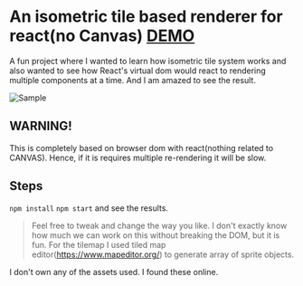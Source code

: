 # An isometric tile based renderer for react(no Canvas) [DEMO](https://wizardly-kilby-4b9379.netlify.app/)

A fun project where I wanted to learn how isometric tile system works and also wanted to see how React's virtual dom would react to rendering multiple components at a time. And I am amazed to see the result.

![Sample](https://github.com/sajitkhadka/react-tile-render/blob/master/src/assets/img/output.PNG)

## WARNING!

This is completely based on browser dom with react(nothing related to CANVAS). Hence, if it is requires multiple re-rendering it will be slow.

## Steps

`npm install`
`npm start`
and see the results.

> Feel free to tweak and change the way you like. I don't exactly know how much we can work on this without breaking the DOM, but it is fun.
> For the tilemap I used tiled map editor(https://www.mapeditor.org/) to generate array of sprite objects.

I don't own any of the assets used. I found these online.
